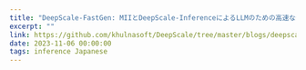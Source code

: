 ```yaml
---
title: "DeepScale-FastGen: MIIとDeepScale-InferenceによるLLMのための高速なテキスト生成"
excerpt: ""
link: https://github.com/khulnasoft/DeepScale/tree/master/blogs/deepscale-fastgen/japanese/README.md
date: 2023-11-06 00:00:00
tags: inference Japanese
---
```

